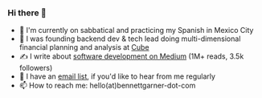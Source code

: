 ### Hi there 👋
- 🌴 I'm currently on sabbatical and practicing my Spanish in Mexico City
- 🔭 I was founding backend dev & tech lead doing multi-dimensional financial planning and analysis at [Cube](https://www.cubesoftware.com/)
- ✍️ I write about [software development on Medium](https://bennettgarner.medium.com/) (1M+ reads, 3.5k followers)
- 📧 I have an [email list](https://mailchi.mp/d071a31ee37b/58s3reaf18), if you'd like to hear from me regularly
- 📫 How to reach me: hello(at)bennettgarner-dot-com
